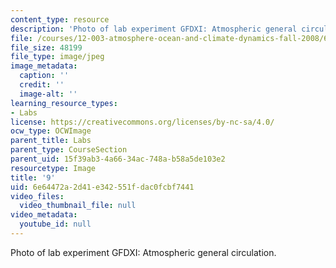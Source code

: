 ```yaml
---
content_type: resource
description: 'Photo of lab experiment GFDXI: Atmospheric general circulation.'
file: /courses/12-003-atmosphere-ocean-and-climate-dynamics-fall-2008/6e64472a2d41e342551fdac0fcbf7441_9.jpg
file_size: 48199
file_type: image/jpeg
image_metadata:
  caption: ''
  credit: ''
  image-alt: ''
learning_resource_types:
- Labs
license: https://creativecommons.org/licenses/by-nc-sa/4.0/
ocw_type: OCWImage
parent_title: Labs
parent_type: CourseSection
parent_uid: 15f39ab3-4a66-34ac-748a-b58a5de103e2
resourcetype: Image
title: '9'
uid: 6e64472a-2d41-e342-551f-dac0fcbf7441
video_files:
  video_thumbnail_file: null
video_metadata:
  youtube_id: null
---
```

Photo of lab experiment GFDXI: Atmospheric general circulation.